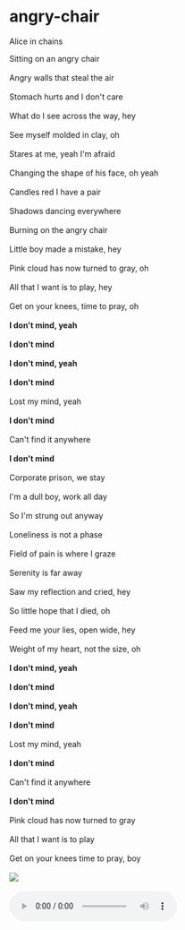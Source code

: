 # angry-chair
Alice in chains
<!DOCTYPE html>
<html>

<head>
  <meta charset="utf-8">
  <meta name="viewport" content="width=device-width">
  <title> angry chair </title>
  <link href="style.css" rel="stylesheet" type="text/css" />
</head>

<body>
  Sitting on an angry chair<br></br>
Angry walls that steal the air<br></br>
Stomach hurts and I don't care<br></br>
What do I see across the way, hey<br></br>
See myself molded in clay, oh<br></br>
Stares at me, yeah I'm afraid<br></br>
Changing the shape of his face, oh yeah<br></br>
Candles red I have a pair<br></br>
Shadows dancing everywhere<br></br>
Burning on the angry chair<br></br>
Little boy made a mistake, hey<br></br>
Pink cloud has now turned to gray, oh<br></br>
All that I want is to play, hey<br></br>
Get on your knees, time to pray, oh<br></br>
<b>I don't mind, yeah</b><br></br>
<b>I don't mind</b><br></br>
<b>I don't mind, yeah</b><br></br>
<b>I don't mind</b><br></br>
Lost my mind, yeah<br></br>
<b>I don't mind</b><br></br>
Can't find it anywhere<br></br>
<b>I don't mind</b><br></br>
Corporate prison, we stay<br></br>
I'm a dull boy, work all day<br></br>
So I'm strung out anyway<br></br>
Loneliness is not a phase<br></br>
Field of pain is where I graze<br></br>
Serenity is far away<br></br>
Saw my reflection and cried, hey<br></br>
So little hope that I died, oh<br></br>
Feed me your lies, open wide, hey<br></br>
Weight of my heart, not the size, oh<br></br>
<b>I don't mind, yeah</b><br></br>
<b>I don't mind</b><br></br>
<b>I don't mind, yeah</b><br></br>
<b>I don't mind</b><br></br>
Lost my mind, yeah<br></br>
<b>I don't mind</b><br></br>
Can't find it anywhere<br></br>
<b>I don't mind</b><br></br>
Pink cloud has now turned to gray<br></br>
All that I want is to play<br></br>
Get on your knees time to pray, boy<br></br>
  <img src = "https://e7.pngegg.com/pngimages/881/294/png-clipart-alice-in-chains-logo-would-black-gives-way-to-blue-others-miscellaneous-text-thumbnail.png"><br></br>
  <audio src= "Alice In Chains - Angry Chair (Official HD Video).mp4" controls></audio>
  <script src="script.js"></script>

</body>

</html>
